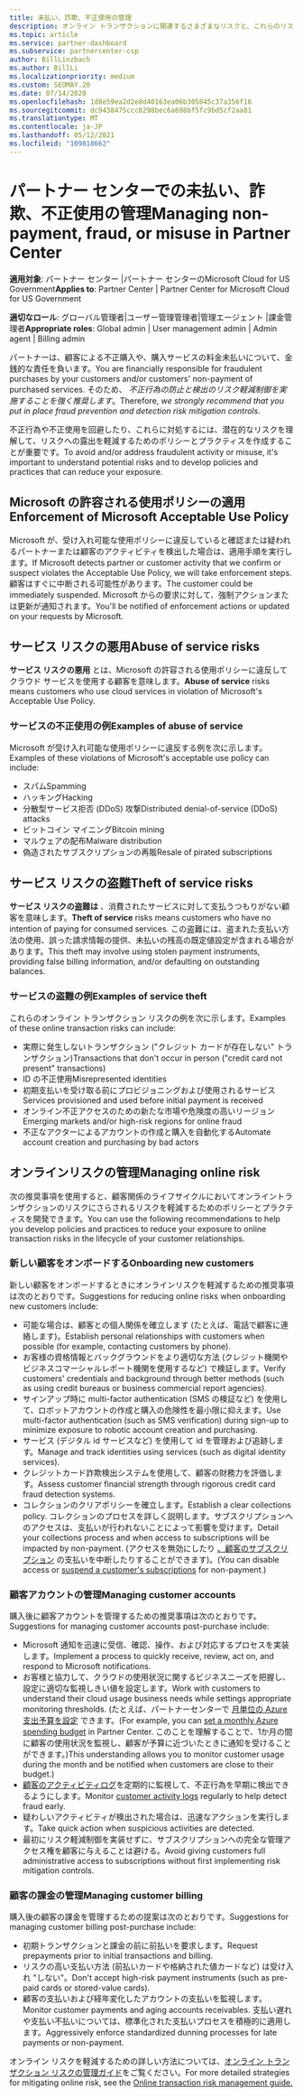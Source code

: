 ```yaml
---
title: 未払い、詐欺、不正使用の管理
description: オンライン トランザクションに関連するさまざまなリスクと、これらのリスクを管理および軽減するためのベスト プラクティスについてパートナー センター。
ms.topic: article
ms.service: partner-dashboard
ms.subservice: partnercenter-csp
author: BillLinzbach
ms.author: BillLi
ms.localizationpriority: medium
ms.custom: SEOMAY.20
ms.date: 07/14/2020
ms.openlocfilehash: 1d8e59ea2d2e8d40163ea06b305845c37a356f16
ms.sourcegitcommit: dc9438475ccc6298bec6a698bf5fc9bd5cf2aa81
ms.translationtype: MT
ms.contentlocale: ja-JP
ms.lasthandoff: 05/12/2021
ms.locfileid: "109818662"
---
```

# <a name="managing-non-payment-fraud-or-misuse-in-partner-center"></a><span data-ttu-id="13a95-103">パートナー センターでの未払い、詐欺、不正使用の管理</span><span class="sxs-lookup"><span data-stu-id="13a95-103">Managing non-payment, fraud, or misuse in Partner Center</span></span>

<span data-ttu-id="13a95-104">**適用対象**: パートナー センター |パートナー センターのMicrosoft Cloud for US Government</span><span class="sxs-lookup"><span data-stu-id="13a95-104">**Applies to**: Partner Center | Partner Center for Microsoft Cloud for US Government</span></span>

<span data-ttu-id="13a95-105">**適切なロール**: グローバル管理者|ユーザー管理管理者|管理エージェント |課金管理者</span><span class="sxs-lookup"><span data-stu-id="13a95-105">**Appropriate roles**: Global admin | User management admin | Admin agent | Billing admin</span></span>

<span data-ttu-id="13a95-106">パートナーは、顧客による不正購入や、購入サービスの料金未払いについて、金銭的な責任を負います。</span><span class="sxs-lookup"><span data-stu-id="13a95-106">You are financially responsible for fraudulent purchases by your customers and/or customers' non-payment of purchased services.</span></span> <span data-ttu-id="13a95-107">そのため、 *不正行為の防止と検出のリスク軽減制御を実施することを強く推奨します*。</span><span class="sxs-lookup"><span data-stu-id="13a95-107">Therefore, *we strongly recommend that you put in place fraud prevention and detection risk mitigation controls*.</span></span>

<span data-ttu-id="13a95-108">不正行為や不正使用を回避したり、これらに対処するには、潜在的なリスクを理解して、リスクへの露出を軽減するためのポリシーとプラクティスを作成することが重要です。</span><span class="sxs-lookup"><span data-stu-id="13a95-108">To avoid and/or address fraudulent activity or misuse, it's important to understand potential risks and to develop policies and practices that can reduce your exposure.</span></span>

## <a name="enforcement-of-microsoft-acceptable-use-policy"></a><span data-ttu-id="13a95-109">Microsoft の許容される使用ポリシーの適用</span><span class="sxs-lookup"><span data-stu-id="13a95-109">Enforcement of Microsoft Acceptable Use Policy</span></span>

<span data-ttu-id="13a95-110">Microsoft が、受け入れ可能な使用ポリシーに違反していると確認または疑われるパートナーまたは顧客のアクティビティを検出した場合は、適用手順を実行します。</span><span class="sxs-lookup"><span data-stu-id="13a95-110">If Microsoft detects partner or customer activity that we confirm or suspect violates the Acceptable Use Policy, we will take enforcement steps.</span></span> <span data-ttu-id="13a95-111">顧客はすぐに中断される可能性があります。</span><span class="sxs-lookup"><span data-stu-id="13a95-111">The customer could be immediately suspended.</span></span> <span data-ttu-id="13a95-112">Microsoft からの要求に対して、強制アクションまたは更新が通知されます。</span><span class="sxs-lookup"><span data-stu-id="13a95-112">You'll be notified of enforcement actions or updated on your requests by Microsoft.</span></span>

## <a name="abuse-of-service-risks"></a><span data-ttu-id="13a95-113">サービス リスクの悪用</span><span class="sxs-lookup"><span data-stu-id="13a95-113">Abuse of service risks</span></span>

<span data-ttu-id="13a95-114">**サービス リスクの悪用** とは、Microsoft の許容される使用ポリシーに違反してクラウド サービスを使用する顧客を意味します。</span><span class="sxs-lookup"><span data-stu-id="13a95-114">**Abuse of service** risks means customers who use cloud services in violation of Microsoft's Acceptable Use Policy.</span></span>

### <a name="examples-of-abuse-of-service"></a><span data-ttu-id="13a95-115">サービスの不正使用の例</span><span class="sxs-lookup"><span data-stu-id="13a95-115">Examples of abuse of service</span></span>

<span data-ttu-id="13a95-116">Microsoft が受け入れ可能な使用ポリシーに違反する例を次に示します。</span><span class="sxs-lookup"><span data-stu-id="13a95-116">Examples of these violations of Microsoft's acceptable use policy can include:</span></span>

- <span data-ttu-id="13a95-117">スパム</span><span class="sxs-lookup"><span data-stu-id="13a95-117">Spamming</span></span>
- <span data-ttu-id="13a95-118">ハッキング</span><span class="sxs-lookup"><span data-stu-id="13a95-118">Hacking</span></span>
- <span data-ttu-id="13a95-119">分散型サービス拒否 (DDoS) 攻撃</span><span class="sxs-lookup"><span data-stu-id="13a95-119">Distributed denial-of-service (DDoS) attacks</span></span>
- <span data-ttu-id="13a95-120">ビットコイン マイニング</span><span class="sxs-lookup"><span data-stu-id="13a95-120">Bitcoin mining</span></span>
- <span data-ttu-id="13a95-121">マルウェアの配布</span><span class="sxs-lookup"><span data-stu-id="13a95-121">Malware distribution</span></span>
- <span data-ttu-id="13a95-122">偽造されたサブスクリプションの再販</span><span class="sxs-lookup"><span data-stu-id="13a95-122">Resale of pirated subscriptions</span></span>

## <a name="theft-of-service-risks"></a><span data-ttu-id="13a95-123">サービス リスクの盗難</span><span class="sxs-lookup"><span data-stu-id="13a95-123">Theft of service risks</span></span>

<span data-ttu-id="13a95-124">**サービス リスクの盗難は** 、消費されたサービスに対して支払うつもりがない顧客を意味します。</span><span class="sxs-lookup"><span data-stu-id="13a95-124">**Theft of service** risks means customers who have no intention of paying for consumed services.</span></span> <span data-ttu-id="13a95-125">この盗難には、盗まれた支払い方法の使用、誤った請求情報の提供、未払いの残高の既定値設定が含まれる場合があります。</span><span class="sxs-lookup"><span data-stu-id="13a95-125">This theft may involve using stolen payment instruments, providing false billing information, and/or defaulting on outstanding balances.</span></span>

### <a name="examples-of-service-theft"></a><span data-ttu-id="13a95-126">サービスの盗難の例</span><span class="sxs-lookup"><span data-stu-id="13a95-126">Examples of service theft</span></span>

<span data-ttu-id="13a95-127">これらのオンライン トランザクション リスクの例を次に示します。</span><span class="sxs-lookup"><span data-stu-id="13a95-127">Examples of these online transaction risks can include:</span></span>

- <span data-ttu-id="13a95-128">実際に発生しないトランザクション ("クレジット カードが存在しない" トランザクション)</span><span class="sxs-lookup"><span data-stu-id="13a95-128">Transactions that don't occur in person ("credit card not present" transactions)</span></span>
- <span data-ttu-id="13a95-129">ID の不正使用</span><span class="sxs-lookup"><span data-stu-id="13a95-129">Misrepresented identities</span></span>
- <span data-ttu-id="13a95-130">初期支払いを受け取る前にプロビジョニングおよび使用されるサービス</span><span class="sxs-lookup"><span data-stu-id="13a95-130">Services provisioned and used before initial payment is received</span></span>
- <span data-ttu-id="13a95-131">オンライン不正アクセスのための新たな市場や危険度の高いリージョン</span><span class="sxs-lookup"><span data-stu-id="13a95-131">Emerging markets and/or high-risk regions for online fraud</span></span>
- <span data-ttu-id="13a95-132">不正なアクターによるアカウントの作成と購入を自動化する</span><span class="sxs-lookup"><span data-stu-id="13a95-132">Automate account creation and purchasing by bad actors</span></span>

## <a name="managing-online-risk"></a><span data-ttu-id="13a95-133">オンラインリスクの管理</span><span class="sxs-lookup"><span data-stu-id="13a95-133">Managing online risk</span></span>

<span data-ttu-id="13a95-134">次の推奨事項を使用すると、顧客関係のライフサイクルにおいてオンライントランザクションのリスクにさらされるリスクを軽減するためのポリシーとプラクティスを開発できます。</span><span class="sxs-lookup"><span data-stu-id="13a95-134">You can use the following recommendations to help you develop policies and practices to reduce your exposure to online transaction risks in the lifecycle of your customer relationships.</span></span>

### <a name="onboarding-new-customers"></a><span data-ttu-id="13a95-135">新しい顧客をオンボードする</span><span class="sxs-lookup"><span data-stu-id="13a95-135">Onboarding new customers</span></span>

<span data-ttu-id="13a95-136">新しい顧客をオンボードするときにオンラインリスクを軽減するための推奨事項は次のとおりです。</span><span class="sxs-lookup"><span data-stu-id="13a95-136">Suggestions for reducing online risks when onboarding new customers include:</span></span>

- <span data-ttu-id="13a95-137">可能な場合は、顧客との個人関係を確立します (たとえば、電話で顧客に連絡します)。</span><span class="sxs-lookup"><span data-stu-id="13a95-137">Establish personal relationships with customers when possible (for example, contacting customers by phone).</span></span>
- <span data-ttu-id="13a95-138">お客様の資格情報とバックグラウンドをより適切な方法 (クレジット機関やビジネスコマーシャルレポート機関を使用するなど) で検証します。</span><span class="sxs-lookup"><span data-stu-id="13a95-138">Verify customers' credentials and background through better methods (such as using credit bureaus or business commercial report agencies).</span></span>
- <span data-ttu-id="13a95-139">サインアップ時に multi-factor authentication (SMS の検証など) を使用して、ロボットアカウントの作成と購入の危険性を最小限に抑えます。</span><span class="sxs-lookup"><span data-stu-id="13a95-139">Use multi-factor authentication (such as SMS verification) during sign-up to minimize exposure to robotic account creation and purchasing.</span></span>
- <span data-ttu-id="13a95-140">サービス (デジタル id サービスなど) を使用して id を管理および追跡します。</span><span class="sxs-lookup"><span data-stu-id="13a95-140">Manage and track identities using services (such as digital identity services).</span></span>
- <span data-ttu-id="13a95-141">クレジットカード詐欺検出システムを使用して、顧客の財務力を評価します。</span><span class="sxs-lookup"><span data-stu-id="13a95-141">Assess customer financial strength through rigorous credit card fraud detection systems.</span></span>
- <span data-ttu-id="13a95-142">コレクションのクリアポリシーを確立します。</span><span class="sxs-lookup"><span data-stu-id="13a95-142">Establish a clear collections policy.</span></span> <span data-ttu-id="13a95-143">コレクションのプロセスを詳しく説明します。サブスクリプションへのアクセスは、支払いが行われないことによって影響を受けます。</span><span class="sxs-lookup"><span data-stu-id="13a95-143">Detail your collections process and when access to subscriptions will be impacted by non-payment.</span></span> <span data-ttu-id="13a95-144">(アクセスを無効にしたり [、顧客のサブスクリプション](create-a-new-subscription.md#suspend-a-subscription) の支払いを中断したりすることができます)。</span><span class="sxs-lookup"><span data-stu-id="13a95-144">(You can disable access or [suspend a customer's subscriptions](create-a-new-subscription.md#suspend-a-subscription) for non-payment.)</span></span>

### <a name="managing-customer-accounts"></a><span data-ttu-id="13a95-145">顧客アカウントの管理</span><span class="sxs-lookup"><span data-stu-id="13a95-145">Managing customer accounts</span></span>

<span data-ttu-id="13a95-146">購入後に顧客アカウントを管理するための推奨事項は次のとおりです。</span><span class="sxs-lookup"><span data-stu-id="13a95-146">Suggestions for managing customer accounts post-purchase include:</span></span>

- <span data-ttu-id="13a95-147">Microsoft 通知を迅速に受信、確認、操作、および対応するプロセスを実装します。</span><span class="sxs-lookup"><span data-stu-id="13a95-147">Implement a process to quickly receive, review, act on, and respond to Microsoft notifications.</span></span>
- <span data-ttu-id="13a95-148">お客様と協力して、クラウドの使用状況に関するビジネスニーズを把握し、設定に適切な監視しきい値を設定します。</span><span class="sxs-lookup"><span data-stu-id="13a95-148">Work with customers to understand their cloud usage business needs while settings appropriate monitoring thresholds.</span></span> <span data-ttu-id="13a95-149">(たとえば、パートナーセンターで [月単位の Azure 支出予算を設定](set-an-azure-spending-budget-for-your-customers.md) できます。</span><span class="sxs-lookup"><span data-stu-id="13a95-149">(For example, you can [set a monthly Azure spending budget](set-an-azure-spending-budget-for-your-customers.md) in Partner Center.</span></span> <span data-ttu-id="13a95-150">このことを理解することで、1か月の間に顧客の使用状況を監視し、顧客が予算に近づいたときに通知を受けることができます。)</span><span class="sxs-lookup"><span data-stu-id="13a95-150">This understanding allows you to monitor customer usage during the month and be notified when customers are close to their budget.)</span></span>
- <span data-ttu-id="13a95-151">[顧客のアクティビティログ](activity-logs.md)を定期的に監視して、不正行為を早期に検出できるようにします。</span><span class="sxs-lookup"><span data-stu-id="13a95-151">Monitor [customer activity logs](activity-logs.md) regularly to help detect fraud early.</span></span>
- <span data-ttu-id="13a95-152">疑わしいアクティビティが検出された場合は、迅速なアクションを実行します。</span><span class="sxs-lookup"><span data-stu-id="13a95-152">Take quick action when suspicious activities are detected.</span></span>
- <span data-ttu-id="13a95-153">最初にリスク軽減制御を実装せずに、サブスクリプションへの完全な管理アクセス権を顧客に与えることは避ける。</span><span class="sxs-lookup"><span data-stu-id="13a95-153">Avoid giving customers full administrative access to subscriptions without first implementing risk mitigation controls.</span></span>

### <a name="managing-customer-billing"></a><span data-ttu-id="13a95-154">顧客の課金の管理</span><span class="sxs-lookup"><span data-stu-id="13a95-154">Managing customer billing</span></span>

<span data-ttu-id="13a95-155">購入後の顧客の課金を管理するための提案は次のとおりです。</span><span class="sxs-lookup"><span data-stu-id="13a95-155">Suggestions for managing customer billing post-purchase include:</span></span>

- <span data-ttu-id="13a95-156">初期トランザクションと課金の前に前払いを要求します。</span><span class="sxs-lookup"><span data-stu-id="13a95-156">Request prepayments prior to initial transactions and billing.</span></span>
- <span data-ttu-id="13a95-157">リスクの高い支払い方法 (前払いカードや格納された値カードなど) は受け入れ "しない"。</span><span class="sxs-lookup"><span data-stu-id="13a95-157">Don't accept high-risk payment instruments (such as pre-paid cards or stored-value cards).</span></span>
- <span data-ttu-id="13a95-158">顧客の支払いおよび経年変化したアカウントの支払いを監視します。</span><span class="sxs-lookup"><span data-stu-id="13a95-158">Monitor customer payments and aging accounts receivables.</span></span> <span data-ttu-id="13a95-159">支払い遅れや支払い不払いについては、標準化された支払いプロセスを積極的に適用します。</span><span class="sxs-lookup"><span data-stu-id="13a95-159">Aggressively enforce standardized dunning processes for late payments or non-payment.</span></span>

<span data-ttu-id="13a95-160">オンライン リスクを軽減するための詳しい方法については、[オンライン トランザクション リスクの管理ガイド](https://query.prod.cms.rt.microsoft.com/cms/api/am/binary/RE4Bhtt)をご覧ください。</span><span class="sxs-lookup"><span data-stu-id="13a95-160">For more detailed strategies for mitigating online risk, see the [Online transaction risk management guide.](https://query.prod.cms.rt.microsoft.com/cms/api/am/binary/RE4Bhtt)</span></span>
